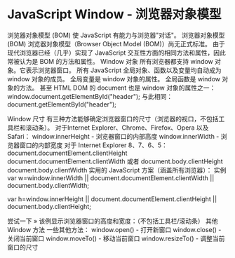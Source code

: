 # JavaScript Window - 浏览器对象模型 #
浏览器对象模型 (BOM) 使 JavaScript 有能力与浏览器"对话"。
浏览器对象模型 (BOM)
浏览器对象模型（Browser Object Model (BOM)）尚无正式标准。
由于现代浏览器已经（几乎）实现了 JavaScript 交互性方面的相同方法和属性，因此常被认为是 BOM 的方法和属性。
Window 对象
所有浏览器都支持 window 对象。它表示浏览器窗口。
所有 JavaScript 全局对象、函数以及变量均自动成为 window 对象的成员。
全局变量是 window 对象的属性。
全局函数是 window 对象的方法。
甚至 HTML DOM 的 document 也是 window 对象的属性之一：
window.document.getElementById("header");
与此相同：
document.getElementById("header");

Window 尺寸
有三种方法能够确定浏览器窗口的尺寸（浏览器的视口，不包括工具栏和滚动条）。
对于Internet Explorer、Chrome、Firefox、Opera 以及 Safari：
window.innerHeight - 浏览器窗口的内部高度
window.innerWidth - 浏览器窗口的内部宽度
对于 Internet Explorer 8、7、6、5：
document.documentElement.clientHeight
document.documentElement.clientWidth
或者
document.body.clientHeight
document.body.clientWidth
实用的 JavaScript 方案（涵盖所有浏览器）：
实例
var w=window.innerWidth
|| document.documentElement.clientWidth
|| document.body.clientWidth;

var h=window.innerHeight
|| document.documentElement.clientHeight
|| document.body.clientHeight;

尝试一下 »
该例显示浏览器窗口的高度和宽度：（不包括工具栏/滚动条）
其他 Window 方法
一些其他方法：
window.open() - 打开新窗口
window.close() - 关闭当前窗口
window.moveTo() - 移动当前窗口
window.resizeTo() - 调整当前窗口的尺寸